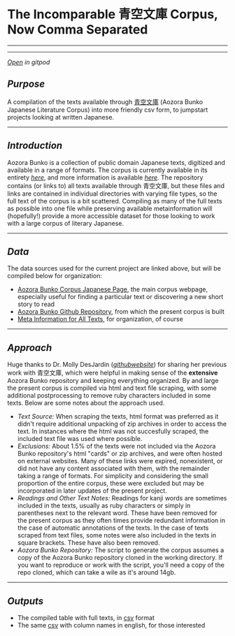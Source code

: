 # The Incomparable 青空文庫 Corpus, **Now Comma Separated**

---

---
[*Open*](https://gitpod.io/#https://github.com/ryancahildebrandt/aozora_corpus) *in gitpod*

## *Purpose*
A compilation of the texts available through [青空文庫](https://www.aozora.gr.jp/) (Aozora Bunko Japanese Literature Corpus) into more friendly csv form, to jumpstart projects looking at written Japanese.

---

## *Introduction*
Aozora Bunko is a collection of public domain Japanese texts, digitized and available in a range of formats. The corpus is currently available in its entirety [*here*](https://github.com/aozorabunko/aozorabunko), and more information is available [*here*](http://en.wikipedia.org/wiki/Aozora_Bunko). The repository contains (or links to) all texts available through 青空文庫, but these files and links are contained in individual directories with varying file types, so the full text of the corpus is a bit scattered. Compiling as many of the full texts as possible into one file while preserving available metainformation will (hopefully!) provide a more accessible dataset for those looking to work with a large corpus of literary Japanese. 

---

## *Data*
The data sources used for the current project are linked above, but will be compiled below for organization:
+ [Aozora Bunko Corpus Japanese Page](https://www.aozora.gr.jp/), the main corpus webpage, especially useful for finding a particular text or discovering a new short story to read
+ [Aozora Bunko Github Repository](https://github.com/aozorabunko/aozorabunko), from which the present corpus is built
+ [Meta Information for All Texts](https://www.aozora.gr.jp/index_pages/person_all.html), for organization, of course

---

## *Approach*
Huge thanks to Dr. Molly DesJardin ([*github*](https://github.com/mollydesjardin)[*website*](https://www.mollydesjardin.com/)) for sharing her previous work with 青空文庫, which were helpful in making sense of the **extensive** Aozora Bunko repository and keeping everything organized. By and large the present corpus is compiled via html and text file scraping, with some additional postprocessing to remove ruby characters included in some texts. Below are some notes about the approach used.
+ *Text Source:* When scraping the texts, html format was preferred as it didn't require additional unpacking of zip archives in order to access the text. In instances where the html was not succesfully scraped, the included text file was used where possible. 
+ *Exclusions:* About 1.5% of the texts were not included via the Aozora Bunko repository's html "cards" or zip archives, and were often hosted on external websites. Many of these links were expired, nonexistent, or did not have any content associated with them, with the remainder taking a range of formats. For simplicity and considering the small proportion of the entire corpus, these were excluded but may be incorporated in later updates of the present project.
+ *Readings and Other Text Notes:* Readings for kanji words are sometimes included in the texts, usually as ruby characters or simply in parentheses next to the relevant word. These have been removed for the present corpus as they often times provide redundant information in the case of automatic annotations of the texts. In the case of texts scraped from text files, some notes were also included in the texts in square brackets. These have also been removed.
+ *Aozora Bunko Repository:* The script to generate the corpus assumes a copy of the Aozora Bunko repository cloned in the working directory. If you want to reproduce or work with the script, you'll need a copy of the repo cloned, which can take a wile as it's around 14gb.

---

## *Outputs*

+ The compiled table with full texts, in [csv](https://github.com/ryancahildebrandt/aozora_corpus/blob/master/aozora_corpus.csv) format 
+ The same [csv](https://github.com/ryancahildebrandt/aozora_corpus/blob/master/aozora_corpus_en.csv) with column names in english, for those interested
